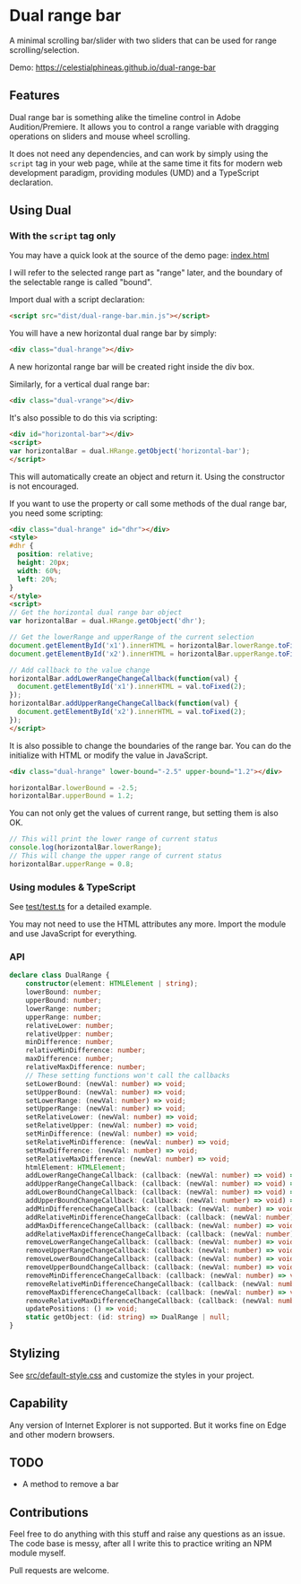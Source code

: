 # Dual range bar

A minimal scrolling bar/slider with two sliders that can be used for range scrolling/selection.

Demo: https://celestialphineas.github.io/dual-range-bar

## Features

Dual range bar is something alike the timeline control in Adobe Audition/Premiere. It allows you to control a range variable with dragging operations on sliders and mouse wheel scrolling.

It does not need any dependencies, and can work by simply using the `script` tag in your web page, while at the same time it fits for modern web development paradigm, providing modules (UMD) and a TypeScript declaration.

## Using Dual

### With the `script` tag only 

You may have a quick look at the source of the demo page: [index.html](index.html)

I will refer to the selected range part as "range" later, and the boundary of the selectable range is called "bound".

Import dual with a script declaration:

```html
<script src="dist/dual-range-bar.min.js"></script>
```

You will have a new horizontal dual range bar by simply:

```html
<div class="dual-hrange"></div>
```

A new horizontal range bar will be created right inside the div box.

Similarly, for a vertical dual range bar:

```html
<div class="dual-vrange"></div>
```

It's also possible to do this via scripting:

```html
<div id="horizontal-bar"></div>
<script>
var horizontalBar = dual.HRange.getObject('horizontal-bar');
</script>
```

This will automatically create an object and return it. Using the constructor is not encouraged.

If you want to use the property or call some methods of the dual range bar, you need some scripting:

```html
<div class="dual-hrange" id="dhr"></div>
<style>
#dhr {
  position: relative;
  height: 20px;
  width: 60%;
  left: 20%;
}
</style>
<script>
// Get the horizontal dual range bar object
var horizontalBar = dual.HRange.getObject('dhr');

// Get the lowerRange and upperRange of the current selection
document.getElementById('x1').innerHTML = horizontalBar.lowerRange.toFixed(2);
document.getElementById('x2').innerHTML = horizontalBar.upperRange.toFixed(2);

// Add callback to the value change
horizontalBar.addLowerRangeChangeCallback(function(val) {
  document.getElementById('x1').innerHTML = val.toFixed(2);
});
horizontalBar.addUpperRangeChangeCallback(function(val) {
  document.getElementById('x2').innerHTML = val.toFixed(2);
});
</script>
```

It is also possible to change the boundaries of the range bar. You can do the initialize with HTML or modify the value in JavaScript.

```html
<div class="dual-hrange" lower-bound="-2.5" upper-bound="1.2"></div>
```

```javascript
horizontalBar.lowerBound = -2.5;
horizontalBar.upperBound = 1.2;
```

You can not only get the values of current range, but setting them is also OK.

```javascript
// This will print the lower range of current status
console.log(horizontalBar.lowerRange);
// This will change the upper range of current status
horizontalBar.upperRange = 0.8;
```

### Using modules & TypeScript

See [test/test.ts](test/test.ts) for a detailed example.

You may not need to use the HTML attributes any more. Import the module and use JavaScript for everything.

### API

```typescript
declare class DualRange {
    constructor(element: HTMLElement | string);
    lowerBound: number;
    upperBound: number;
    lowerRange: number;
    upperRange: number;
    relativeLower: number;
    relativeUpper: number;
    minDifference: number;
    relativeMinDifference: number;
    maxDifference: number;
    relativeMaxDifference: number;
    // These setting functions won't call the callbacks
    setLowerBound: (newVal: number) => void;
    setUpperBound: (newVal: number) => void;
    setLowerRange: (newVal: number) => void;
    setUpperRange: (newVal: number) => void;
    setRelativeLower: (newVal: number) => void;
    setRelativeUpper: (newVal: number) => void;
    setMinDifference: (newVal: number) => void;
    setRelativeMinDifference: (newVal: number) => void;
    setMaxDifference: (newVal: number) => void;
    setRelativeMaxDifference: (newVal: number) => void;
    htmlElement: HTMLElement;
    addLowerRangeChangeCallback: (callback: (newVal: number) => void) => void;
    addUpperRangeChangeCallback: (callback: (newVal: number) => void) => void;
    addLowerBoundChangeCallback: (callback: (newVal: number) => void) => void;
    addUpperBoundChangeCallback: (callback: (newVal: number) => void) => void;
    addMinDifferenceChangeCallback: (callback: (newVal: number) => void) => void;
    addRelativeMinDifferenceChangeCallback: (callback: (newVal: number) => void) => void;
    addMaxDifferenceChangeCallback: (callback: (newVal: number) => void) => void;
    addRelativeMaxDifferenceChangeCallback: (callback: (newVal: number) => void) => void;
    removeLowerRangeChangeCallback: (callback: (newVal: number) => void) => void;
    removeUpperRangeChangeCallback: (callback: (newVal: number) => void) => void;
    removeLowerBoundChangeCallback: (callback: (newVal: number) => void) => void;
    removeUpperBoundChangeCallback: (callback: (newVal: number) => void) => void;
    removeMinDifferenceChangeCallback: (callback: (newVal: number) => void) => void;
    removeRelativeMinDifferenceChangeCallback: (callback: (newVal: number) => void) => void;
    removeMaxDifferenceChangeCallback: (callback: (newVal: number) => void) => void;
    removeRelativeMaxDifferenceChangeCallback: (callback: (newVal: number) => void) => void;
    updatePositions: () => void;
    static getObject: (id: string) => DualRange | null;
}
```

## Stylizing

See [src/default-style.css](src/default-style.css) and customize the styles in your project.

## Capability

Any version of Internet Explorer is not supported. But it works fine on Edge and other modern browsers.

## TODO

* A method to remove a bar

## Contributions

Feel free to do anything with this stuff and raise any questions as an issue. The code base is messy, after all I write this to practice writing an NPM module myself.

Pull requests are welcome.
